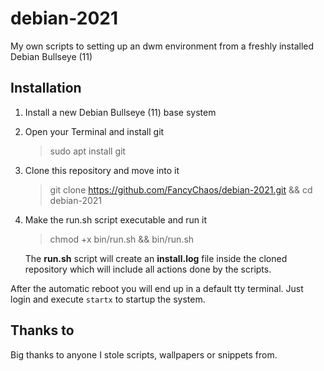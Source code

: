# debian-2021
My own scripts to setting up an dwm environment from a freshly installed Debian Bullseye (11)

## Installation

 1. Install a new Debian Bullseye (11) base system
 2. Open your Terminal and install git
	> sudo apt install git
 3. Clone this repository and move into it
	> git clone https://github.com/FancyChaos/debian-2021.git && cd debian-2021
 4. Make the run.sh script executable and run it
	> chmod +x bin/run.sh && bin/run.sh

	The **run.sh** script will create an **install.log** file inside the cloned repository which will include all actions done by the scripts.

After the automatic reboot you will end up in a default tty terminal. Just login and execute `startx` to startup the system.

## Thanks to
Big thanks to anyone I stole scripts, wallpapers or snippets from.
